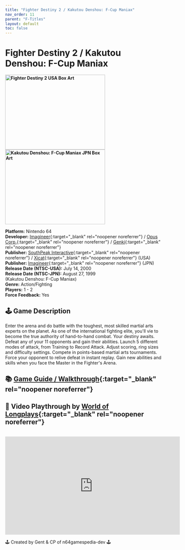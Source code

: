 ```yaml
---
title: "Fighter Destiny 2 / Kakutou Denshou: F-Cup Maniax"
nav_order: 11
parent: "F-Titles"
layout: default
toc: false
---
```


# Fighter Destiny 2 / Kakutou Denshou: F-Cup Maniax

<b>
<img src="https://images.launchbox-app.com/8309a488-01eb-4a8e-8376-65c0563f28e5.jpg" alt="Fighter Destiny 2 USA Box Art" width="320" height="240" />
<img src="https://images.launchbox-app.com/6d321652-eb3b-4220-98b7-bcbd21c687aa.png" alt="Kakutou Denshou: F-Cup Maniax JPN Box Art" width="320" height="240" />
</b>

**Platform:** Nintendo 64  
**Developer:** [Imagineer](https://en.wikipedia.org/wiki/Imagineer_(Japanese_company)){:target="_blank" rel="noopener noreferrer"} / [Opus Corp.](https://en.wikipedia.org/w/index.php?title=Opus_Corp.&action=edit&redlink=1){:target="_blank" rel="noopener noreferrer"} / [Genki](https://en.wikipedia.org/wiki/Genki_(company)){:target="_blank" rel="noopener noreferrer"}  
**Publisher:** [SouthPeak Interactive](https://en.wikipedia.org/wiki/SouthPeak_Games){:target="_blank" rel="noopener noreferrer"} / [Xicat](https://en.wikipedia.org/wiki/Xicat_Interactive){:target="_blank" rel="noopener noreferrer"} (USA)  
**Publisher:** [Imagineer](https://en.wikipedia.org/wiki/Imagineer_(Japanese_company)){:target="_blank" rel="noopener noreferrer"} (JPN)  
**Release Date (NTSC-USA):** July 14, 2000  
**Release Date (NTSC-JPN):** August 27, 1999  
(Kakutou Denshou: F-Cup Maniax)  
**Genre:** Action/Fighting  
**Players:** 1 - 2  
**Force Feedback:** Yes  

## 🕹️ Game Description
Enter the arena and do battle with the toughest, most skilled martial arts experts on the planet. As one of the international fighting elite, you'll vie to become the true authority of hand-to-hand combat. Your destiny awaits. Defeat any of your 11 opponents and gain their abilities. Launch 5 different modes of attack, from Training to Record Attack. Adjust scoring, ring sizes and difficulty settings. Compete in points-based martial arts tournaments. Force your opponent to relive defeat in instant replay. Gain new abilities and skills when you face the Master in the Fighter's Arena.

## 📚 [Game Guide / Walkthrough](https://gamefaqs.gamespot.com/n64/197326-fighter-destiny-2/faqs/18335){:target="_blank" rel="noopener noreferrer"}

## 🎥 Video Playthrough by [World of Longplays](https://www.youtube.com/channel/UCVi6ofFy7QyJJrZ9l0-fwbQ){:target="_blank" rel="noopener noreferrer"}
<br />
<iframe width="560" height="315" src="https://www.youtube.com/embed/77BC_pC1j_E" title="Fighter Destiny 2 Gameplay" frameborder="0" allowfullscreen></iframe>

🕹️ Created by Gent & CP of n64gamespedia-dev 🕹️  
<!-- Vault Format: n64gamespedia-dev -->  
<!-- Protocol Source: _vault-specs/format-protocol.md -->
